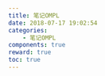 ```yaml
---
title: 笔记OMPL
date: 2018-07-17 19:02:54
categories:
	- 笔记OMPL
components: true
reward: true
toc: true
---
```


